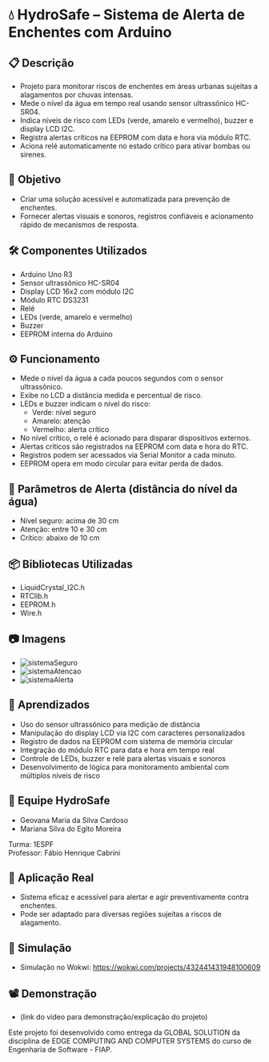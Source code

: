 
# 💧 HydroSafe – Sistema de Alerta de Enchentes com Arduino

## 📋 Descrição  
- Projeto para monitorar riscos de enchentes em áreas urbanas sujeitas a alagamentos por chuvas intensas.  
- Mede o nível da água em tempo real usando sensor ultrassônico HC-SR04.  
- Indica níveis de risco com LEDs (verde, amarelo e vermelho), buzzer e display LCD I2C.  
- Registra alertas críticos na EEPROM com data e hora via módulo RTC.  
- Aciona relé automaticamente no estado crítico para ativar bombas ou sirenes.

## 🎯 Objetivo  
- Criar uma solução acessível e automatizada para prevenção de enchentes.  
- Fornecer alertas visuais e sonoros, registros confiáveis e acionamento rápido de mecanismos de resposta.

## 🛠️ Componentes Utilizados  
- Arduino Uno R3  
- Sensor ultrassônico HC-SR04  
- Display LCD 16x2 com módulo I2C  
- Módulo RTC DS3231  
- Relé  
- LEDs (verde, amarelo e vermelho)  
- Buzzer  
- EEPROM interna do Arduino

## ⚙️ Funcionamento  
- Mede o nível da água a cada poucos segundos com o sensor ultrassônico.  
- Exibe no LCD a distância medida e percentual de risco.  
- LEDs e buzzer indicam o nível do risco:  
  - Verde: nível seguro  
  - Amarelo: atenção  
  - Vermelho: alerta crítico  
- No nível crítico, o relé é acionado para disparar dispositivos externos.  
- Alertas críticos são registrados na EEPROM com data e hora do RTC.  
- Registros podem ser acessados via Serial Monitor a cada minuto.  
- EEPROM opera em modo circular para evitar perda de dados.

## 🧪 Parâmetros de Alerta (distância do nível da água)  
- Nível seguro: acima de 30 cm  
- Atenção: entre 10 e 30 cm  
- Crítico: abaixo de 10 cm

## 📦 Bibliotecas Utilizadas  
- LiquidCrystal_I2C.h  
- RTClib.h  
- EEPROM.h  
- Wire.h

## 📷 Imagens  
- ![sistemaSeguro](https://github.com/user-attachments/assets/6f413143-4f28-4fb3-9918-5a378dc3295d)
- ![sistemaAtencao](https://github.com/user-attachments/assets/b722155c-c1ed-46db-8cbd-f087a2c888d9)
- ![sistemaAlerta](https://github.com/user-attachments/assets/e94d899b-3369-4d74-90de-bcdfab907c03)


## 🧠 Aprendizados  
- Uso do sensor ultrassônico para medição de distância  
- Manipulação do display LCD via I2C com caracteres personalizados  
- Registro de dados na EEPROM com sistema de memória circular  
- Integração do módulo RTC para data e hora em tempo real  
- Controle de LEDs, buzzer e relé para alertas visuais e sonoros  
- Desenvolvimento de lógica para monitoramento ambiental com múltiplos níveis de risco

## 👥 Equipe HydroSafe  
- Geovana Maria da Silva Cardoso  
- Mariana Silva do Egito Moreira

Turma: 1ESPF  
Professor: Fábio Henrique Cabrini

## 💼 Aplicação Real  
- Sistema eficaz e acessível para alertar e agir preventivamente contra enchentes.  
- Pode ser adaptado para diversas regiões sujeitas a riscos de alagamento.

## 🔌 Simulação  
- Simulação no Wokwi: https://wokwi.com/projects/432441431948100609 

## 📽️ Demonstração  
- (link do vídeo para demonstração/explicação do projeto)

Este projeto foi desenvolvido como entrega da GLOBAL SOLUTION da disciplina de EDGE COMPUTING AND COMPUTER SYSTEMS do curso de Engenharia de Software - FIAP.
